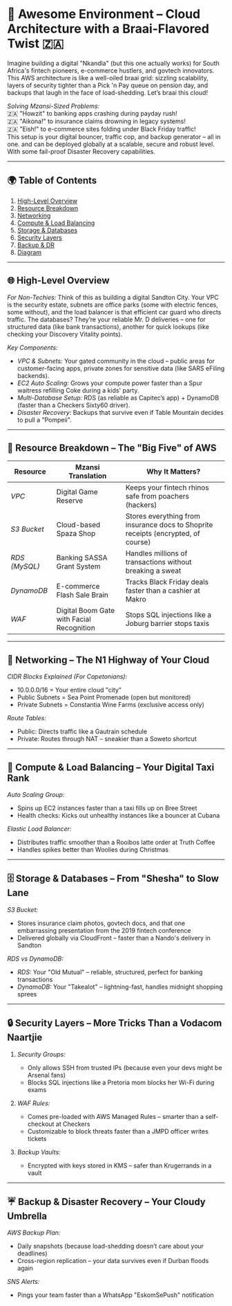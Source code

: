 # 🚀 Awesome Environment – Cloud Architecture with a Braai-Flavored Twist 🇿🇦

Imagine building a digital "Nkandla" (but this one actually works) for South Africa's fintech pioneers, e-commerce hustlers, and govtech innovators. This AWS architecture is like a well-oiled braai grid: sizzling scalability, layers of security tighter than a Pick 'n Pay queue on pension day, and backups that laugh in the face of load-shedding. Let’s braai this cloud!

*Solving Mzansi-Sized Problems:*  
🇿🇦 "Howzit" to banking apps crashing during payday rush!  
🇿🇦 "Aikona!" to insurance claims drowning in legacy systems!  
🇿🇦 "Eish!" to e-commerce sites folding under Black Friday traffic!  
This setup is your digital bouncer, traffic cop, and backup generator – all in one.
and can be deployed globally at a scalable, secure and robust level.
With some fail-proof Disaster Recovery capabilities.

---

## 🌍 Table of Contents  
1. [High-Level Overview](#-high-level-overview)  
2. [Resource Breakdown](#-resource-breakdown--the-big-five-of-aws)  
3. [Networking](#-networking--the-n1-highway-of-your-cloud)  
4. [Compute & Load Balancing](#-compute--load-balancing--your-digital-taxi-rank)  
5. [Storage & Databases](#-storage--databases--from-shesha-to-slow-lane)  
6. [Security Layers](#-security-layers--more-tricks-than-a-vodacom-naartjie)  
7. [Backup & DR](#-backup--disaster-recovery--your-cloudy-umbrella)  
8. [Diagram](#-diagram--a-picture-worth-a-thousand-boerewors)  

---

## 🌐 High-Level Overview

*For Non-Techies:* Think of this as building a digital Sandton City. Your VPC is the security estate, subnets are office parks (some with electric fences, some without), and the load balancer is that efficient car guard who directs traffic. The databases? They’re your reliable Mr. D deliveries – one for structured data (like bank transactions), another for quick lookups (like checking your Discovery Vitality points).

*Key Components:*  
- *VPC & Subnets:* Your gated community in the cloud – public areas for customer-facing apps, private zones for sensitive data (like SARS eFiling backends).  
- *EC2 Auto Scaling:* Grows your compute power faster than a Spur waitress refilling Coke during a kids' party.  
- *Multi-Database Setup:* RDS (as reliable as Capitec’s app) + DynamoDB (faster than a Checkers Sixty60 driver).  
- *Disaster Recovery:* Backups that survive even if Table Mountain decides to pull a "Pompeii".

---

## 🦁 Resource Breakdown – The "Big Five" of AWS

| Resource                | Mzansi Translation                          | Why It Matters?                                                                 |
|-------------------------|---------------------------------------------|---------------------------------------------------------------------------------|
| *VPC*                 | Digital Game Reserve                        | Keeps your fintech rhinos safe from poachers (hackers)                          |
| *S3 Bucket*           | Cloud-based Spaza Shop                      | Stores everything from insurance docs to Shoprite receipts (encrypted, of course)|
| *RDS (MySQL)*         | Banking SASSA Grant System                  | Handles millions of transactions without breaking a sweat                      |
| *DynamoDB*            | E-commerce Flash Sale Brain                 | Tracks Black Friday deals faster than a cashier at Makro                       |
| *WAF*                 | Digital Boom Gate with Facial Recognition   | Stops SQL injections like a Joburg barrier stops taxis                         |

---

## 🚦 Networking – The N1 Highway of Your Cloud

*CIDR Blocks Explained (For Capetonians):*  
- 10.0.0.0/16 = Your entire cloud "city"  
- Public Subnets = Sea Point Promenade (open but monitored)  
- Private Subnets = Constantia Wine Farms (exclusive access only)  

*Route Tables:*  
- Public: Directs traffic like a Gautrain schedule  
- Private: Routes through NAT – sneakier than a Soweto shortcut  

---

## 🚕 Compute & Load Balancing – Your Digital Taxi Rank

*Auto Scaling Group:*  
- Spins up EC2 instances faster than a taxi fills up on Bree Street  
- Health checks: Kicks out unhealthy instances like a bouncer at Cubana  

*Elastic Load Balancer:*  
- Distributes traffic smoother than a Rooibos latte order at Truth Coffee  
- Handles spikes better than Woolies during Christmas  

---

## 🗄 Storage & Databases – From "Shesha" to Slow Lane

*S3 Bucket:*  
- Stores insurance claim photos, govtech docs, and that one embarrassing presentation from the 2019 fintech conference  
- Delivered globally via CloudFront – faster than a Nando's delivery in Sandton  

*RDS vs DynamoDB:*  
- *RDS:* Your "Old Mutual" – reliable, structured, perfect for banking transactions  
- *DynamoDB:* Your "Takealot" – lightning-fast, handles midnight shopping sprees  

---

## 🔒 Security Layers – More Tricks Than a Vodacom Naartjie

1. *Security Groups:*  
   - Only allows SSH from trusted IPs (because even your devs might be Arsenal fans)  
   - Blocks SQL injections like a Pretoria mom blocks her Wi-Fi during exams  

2. *WAF Rules:*  
   - Comes pre-loaded with AWS Managed Rules – smarter than a self-checkout at Checkers  
   - Customizable to block threats faster than a JMPD officer writes tickets  

3. *Backup Vaults:*  
   - Encrypted with keys stored in KMS – safer than Krugerrands in a vault  

---

## ☔ Backup & Disaster Recovery – Your Cloudy Umbrella

*AWS Backup Plan:*  
- Daily snapshots (because load-shedding doesn’t care about your deadlines)  
- Cross-region replication – your data survives even if Durban floods again  

*SNS Alerts:*  
- Pings your team faster than a WhatsApp "EskomSePush" notification  


